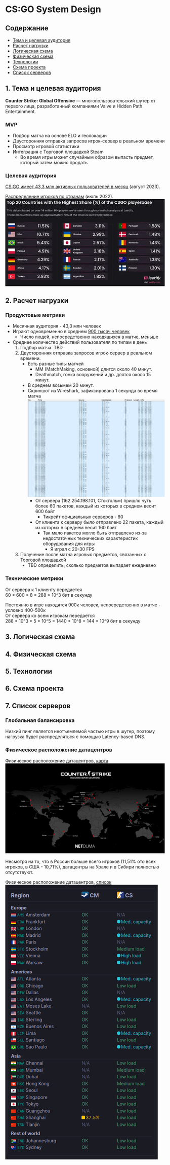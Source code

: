 # CS:GO System Design

## Содержание

* [Тема и целевая аудитория](#1)
* [Расчет нагрузки](#2)
* [Логическая схема](#3)
* [Физическая схема](#4)
* [Технологии](#5)
* [Схема проекта](#6)
* [Список серверов](#7)


## 1. Тема и целевая аудитория <a name="1"></a>

**Counter Strike: Global Offensive** — многопользовательский шутер от первого лица, разработанный компаниями Valve и Hidden Path Entertainment.

### MVP
- Подбор матча на основе ELO и геолокации
- Двусторонняя отправка запросов игрок-сервер в реальном времени
- Просмотр игровой статистики
- Интеграция с Торговой площадкой Steam
  - Во время игры может случайным образом выпасть предмет, который затем можно продать

### Целевая аудитория

[CS:GO имеет 43,3 млн активных пользователей в месяц](https://activeplayer.io/counter-strike-global-offensive/) (август 2023).

[Распределение игроков по странам](https://cybersport.metaratings.ru/news/rossiya-vozglavila-spisok-stran-po-kolicestvu-igrokov-v-matcmeikinge-csgo-44609/) (июль 2022).
![Alt text](image-1.png)

## 2. Расчет нагрузки <a name="2"></a>

### Продуктовые метрики

- Месячная аудитория - 43,3 млн человек
- Играют одновременно в среднем [900 тысяч человек](https://steamcharts.com/app/730)
  - Число людей, непосредственно находящихся в матче, меньше
- Среднее количество действий пользователя по типам в день
  1. Подбор матча.
     TBD
  2. Двусторонняя отправка запросов игрок-сервер в реальном времени.
      - Есть разные типы матчей
        - MM (MatchMaking, основной) длится около 40 минут.   
        - Deathmatch, гонка вооружений и др. длятся около 15 минут.
      - В среднем возьмем 20 минут.
      - Скриншот из Wireshark, зафиксирована 1 секунда во время матча ![Alt text](image-4.png)
        - От сервера (162.254.198.101, Стокгольм) пришло чуть более 60 пакетов, каждый из которых в среднем весит 600 байт
          - Тикрейт официальных серверов - 60
        - От клиента к серверу было отправлено 22 пакета, каждый из которых в среднем весит 160 байт
          - Так мало пакетов могло быть отправлено из-за недостаточных технических характеристик оборудования для игры
            - Я играл с 20-30 FPS
  3. Получение после матча игровых предметов, связанных с Торговой площадкой
      - TBD определить, сколько предметов выпадает ежедневно  


### Технические метрики
От сервера к 1 клиенту передается  
60 * 600 * 8 = 288 * 10^3 бит в секунду

Постоянно в игре находятся 900к человек, непосредственно в матче - условно 400-500к  
От сервера ко всем игрокам передается  
288 * 10^3 * 5 * 10^5 = 1440 * 10^8 = 144 * 10^9 бит в секунду

## 3. Логическая схема <a name="3"></a>

## 4. Физическая схема <a name="4"></a>

## 5. Технологии <a name="5"></a>

## 6. Схема проекта <a name="6"></a>

## 7. Список серверов <a name="7"></a>

### Глобальная балансировка

Низкий пинг является неотъемлемой частью игры в шутер, поэтому нагрузка будет распределяться с помощью Latency-based DNS.

### Физическое расположение датацентров

Физическое расположение датацентров, [карта](https://netduma.com/blog/csgo-server-locations/)
![Alt text](image-2.png)

Несмотря на то, что в России больше всего игроков (11,51% ото всех игроков, в США - 10,71%), датацентры на Урале и в Сибири полностью отсутствуют.

Физическое расположение датацентров, [список](https://steamstat.us/)  
![Alt text](image-3.png)